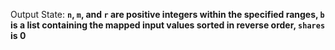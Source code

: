 Output State: **`n`, `m`, and `r` are positive integers within the specified ranges, `b` is a list containing the mapped input values sorted in reverse order, `shares` is 0**